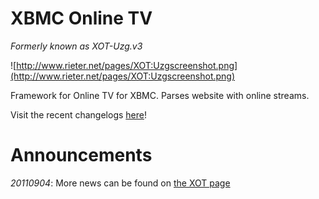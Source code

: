 # XBMC Online TV #
_Formerly known as XOT-Uzg.v3_

![http://www.rieter.net/pages/XOT:Uzgscreenshot.png](http://www.rieter.net/pages/XOT:Uzgscreenshot.png)

Framework for Online TV for XBMC. Parses website with online streams.

Visit the recent changelogs [here](http://www.rieter.net/content/category/xot/changelog/)!

# Announcements #
_20110904_: More news can be found on [the XOT page](http://www.rieter.net/content/)
